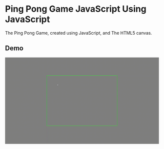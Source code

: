 # Ping Pong Game JavaScript Using JavaScript
The Ping Pong Game, created using JavaScript, and The HTML5 canvas.

## Demo

<img src="./sounds/pingpong.gif" alt="Screencast of the game"/>